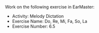 Work on the following exercise in EarMaster:
- Activity: Melody Dictation
- Exercise Name: Do, Re, Mi, Fa, So, La
- Exercise Number: 6.5

